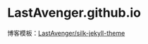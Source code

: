 LastAvenger.github.io
====
博客模板：[LastAvenger/silk-jekyll-theme](https://github.com/LastAvenger/silk-jekyll-theme)
